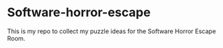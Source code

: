 # Software-horror-escape

This is my repo to collect my puzzle ideas for the Software Horror Escape Room.
